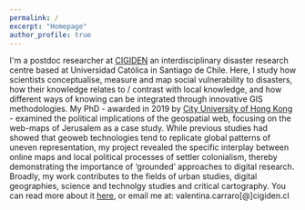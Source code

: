 ```yaml
---
permalink: /
excerpt: "Homepage"
author_profile: true
---
```


I'm a postdoc researcher at [CIGIDEN](http://www.cigiden.cl/en/home/) an interdisciplinary disaster research centre based at Universidad Católica in Santiago de Chile. Here, I study how scientists conceptualise, measure and map social vulnerability to disasters, how their knowledge relates to / contrast with local knowledge, and how different ways of knowing can be integrated through innovative GIS methodologies.
My PhD - awarded in 2019 by [City University of Hong Kong](https://www.cityu.edu.hk/) - examined the political implications of the geospatial web, focusing on the web-maps of Jerusalem as a case study. While previous studies had showed that geoweb technologies tend to replicate global patterns of uneven representation, my project revealed the specific interplay between online maps and local political processes of settler colonialism, thereby demonstrating the importance of ‘grounded’ approaches to digital research.
Broadly, my work contributes to the fields of urban studies, digital geographies, science and technolgy studies and critical cartography. You can read more about it [here](https://vcarraro.com//about), or email me at: valentina.carraro[@]cigiden.cl
